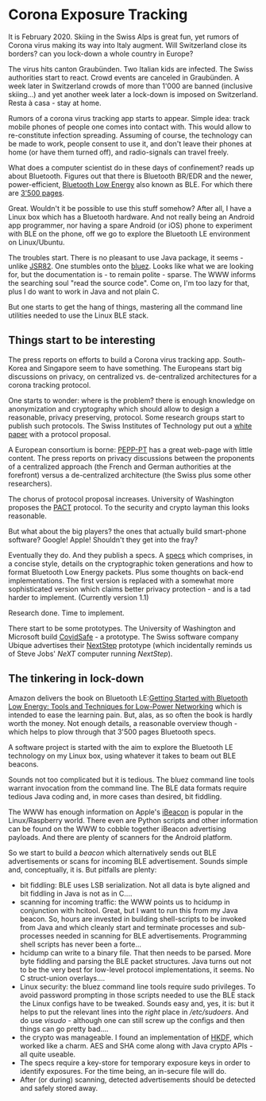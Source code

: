 # Corona Exposure Tracking

It is February 2020. Skiing in the Swiss Alps is great fun, yet rumors of Corona virus making its way into Italy augment. Will Switzerland close its borders? can you lock-down a whole country in Europe? 

The virus hits canton Graubünden. Two Italian kids are infected. The Swiss authorities start to react. Crowd events are canceled in Graubünden. A week later in Switzerland crowds of more than 1'000 are banned (inclusive skiing...) and yet another week later a lock-down is imposed on Switzerland. Resta à casa - stay at home.

Rumors of a corona virus tracking app starts to appear. Simple idea: track mobile phones of people one comes into contact with. This would allow to re-constitute infection spreading. Assuming of course, the technology can be made to work, people consent to use it, and don't leave their phones at home (or have them turned off), and radio-signals can travel freely.

What does a computer scientist do in these days of confinement? reads up about Bluetooth. Figures out that there is Bluetooth BR/EDR and the newer, power-efficient, [Bluetooth Low Energy](https://en.wikipedia.org/wiki/Bluetooth_Low_Energy) also known as BLE. For which there are [3'500 pages](https://www.bluetooth.com/specifications/bluetooth-core-specification/).

Great. Wouldn't it be possible to use this stuff somehow? After all, I have a Linux box which has a Bluetooth hardware. And not really being an Android app programmer, nor having a spare Android (or iOS) phone to experiment with BLE on the phone, off we go to explore the Bluetooth LE environment on Linux/Ubuntu.

The troubles start. There is no pleasant to use Java package, it seems - unlike [JSR82](https://www.jcp.org/en/jsr/detail?id=82). One stumbles onto the [bluez](http://www.bluez.org/). Looks like what we are looking for, but the documentation is - to remain polite - sparse. The WWW informs the searching soul "read the source code". Come on, I'm too lazy for that, plus I do want to work in Java and not plain C. 

But one starts to get the hang of things, mastering all the command line utilities needed to use the Linux BLE stack.

## Things start to be interesting 

The press reports on efforts to build a Corona virus tracking app. South-Korea and Singapore seem to have something. The Europeans start big discussions on privacy, on centralized vs. de-centralized architectures for a corona tracking protocol.

One starts to wonder: where is the problem? there is enough knowledge on anonymization and cryptography which should allow to design a reasonable, privacy preserving, protocol. Some research groups start to publish such protocols. The Swiss Institutes of Technology put out a [white paper](https://github.com/DP-3T/documents/blob/master/DP3T%20White%20Paper.pdf) with a protocol proposal. 

A European consortium is borne: [PEPP-PT](https://www.pepp-pt.org/) has a great web-page with little content. The press reports on privacy discussions between the proponents of a centralized approach (the French and German authorities at the forefront) versus a de-centralized architecture (the Swiss plus some other researchers).

The chorus of protocol proposal increases. University of Washington proposes the [PACT](https://news.cs.washington.edu/2020/04/08/privacy-and-the-pandemic-uw-researchers-present-a-pact-for-using-technology-to-fight-the-spread-of-covid-19/) protocol. To the security and crypto layman this looks reasonable. 

But what about the big players? the ones that actually build smart-phone software? Google! Apple! Shouldn't they get into the fray? 

Eventually they do. And they publish a specs. A [specs](https://blog.google/inside-google/company-announcements/apple-and-google-partner-covid-19-contact-tracing-technology/) which comprises, in a concise style, details on the cryptographic token generations and how to format Bluetooth Low Energy packets. Plus some thoughts on back-end implementations. The first version is replaced with a somewhat more sophisticated version which claims better privacy protection - and is a tad harder to implement. (Currently version 1.1)

Research done. Time to implement.

There start to be some prototypes. The University of Washington and Microsoft build [CovidSafe](https://covidsafe.cs.washington.edu/) - a prototype. The Swiss software company Ubique advertises their [NextStep](https://next-step.io/de/) prototype (which incidentally reminds us of Steve Jobs' *NeXT* computer running *NextStep*).

## The tinkering in lock-down

Amazon delivers the book on Bluetooth LE:[Getting Started with Bluetooth Low Energy: Tools and Techniques for Low-Power Networking](http://shop.oreilly.com/product/0636920033011.do) which is intended to ease the learning pain. But, alas, as so often the book is hardly worth the money. Not enough details, a reasonable overview though - which helps to plow through that 3'500 pages Bluetooth specs.

A software project is started with the aim to explore the Bluetooth LE technology on my Linux box, using whatever it takes to beam out BLE beacons.

Sounds not too complicated but it is tedious. The bluez command line tools warrant invocation from the command line. The BLE data formats require tedious Java coding and, in more cases than desired, bit fiddling.

The WWW has enough information on Apple's [iBeacon](https://en.wikipedia.org/wiki/IBeacon) is popular in the Linux/Raspberry world. There even are Python scripts and other information can be found on the WWW to cobble together iBeacon advertising payloads. And there are plenty of scanners for the Android platform.

So we start to build a *beacon* which alternatively sends out BLE advertisements or scans for incoming BLE advertisement. Sounds simple and, conceptually, it is. But pitfalls are plenty:

- bit fiddling: BLE uses LSB serialization. Not all data is byte aligned and bit fiddling in Java is not as in C....
- scanning for incoming traffic: the WWW points us to hcidump in conjunction with hcitool. Great, but I want to run this from my Java beacon. So, hours are invested in building shell-scripts to be invoked from Java and which cleanly start and terminate processes and sub-processes needed in scanning for BLE advertisements. Programming shell scripts has never been a forte...
- hcidump can write to a binary file. That then needs to be parsed. More byte fiddling and parsing the BLE packet structures. Java turns out not to be the very best for low-level protocol implementations, it seems. No C struct-union overlays....  
- Linux security: the bluez command line tools require sudo privileges. To avoid password prompting in those scripts needed to use the BLE stack the Linux configs have to be tweaked. Sounds easy and, yes, it is: but it helps to put the relevant lines into the *right* place in */etc/sudoers*. And do use *visudo* - although one can still screw up the configs and then things can go pretty bad....
- the crypto was manageable. I found an implementation of [HKDF](/https://github.com/patrickfav/hkdf), which worked like a charm. AES and SHA come along with Java crypto APIs - all quite useable.
- The specs require a key-store for temporary exposure keys in order to identify exposures. For the time being, an in-secure file will do.
- After (or during) scanning, detected advertisements should be detected and safely stored away. 

